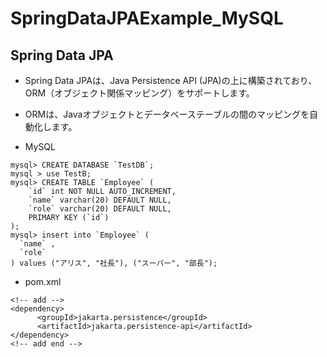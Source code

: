 # SpringDataJPAExample_MySQL


## Spring Data JPA

- Spring Data JPAは、Java Persistence API (JPA)の上に構築されており、ORM（オブジェクト関係マッピング）をサポートします。
- ORMは、Javaオブジェクトとデータベーステーブルの間のマッピングを自動化します。

- MySQL

```
mysql> CREATE DATABASE `TestDB`;
mysql > use TestB;
mysql> CREATE TABLE `Employee` (
    `id` int NOT NULL AUTO_INCREMENT,
    `name` varchar(20) DEFAULT NULL,
    `role` varchar(20) DEFAULT NULL,
    PRIMARY KEY (`id`)
);
mysql> insert into `Employee` (
  `name` ,
  `role` 
) values ("アリス", "社長"), ("スーパー", "部長");
```

- pom.xml

```
<!-- add -->		
<dependency>
      <groupId>jakarta.persistence</groupId>
      <artifactId>jakarta.persistence-api</artifactId>
</dependency>
<!-- add end -->	
```
